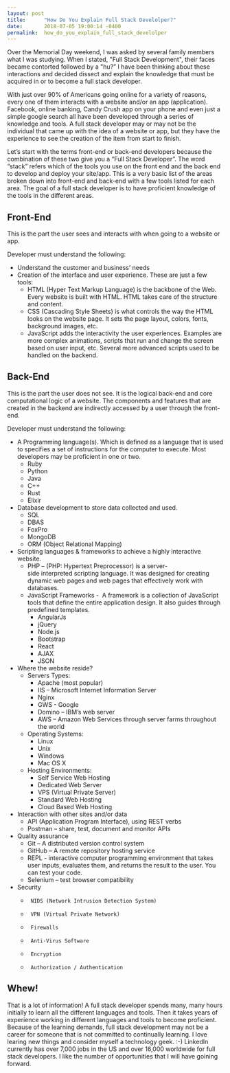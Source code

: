 ```yaml
---
layout: post
title:      "How Do You Explain Full Stack Develolper?"
date:       2018-07-05 19:00:14 -0400
permalink:  how_do_you_explain_full_stack_develolper
---
```



Over the Memorial Day weekend, I was asked by several family members what I was studying.  When I stated, "Full Stack Development", their faces became contorted followed by a "hu?”  I have been thinking about these interactions and decided dissect and explain the knowledge that must be acquired in or to become a full stack developer.

With just over 90% of Americans going online for a variety of reasons, every one of them interacts with a website and/or an app (application).  Facebook, online banking, Candy Crush app on your phone and even just a simple google search all have been developed through a series of knowledge and tools.  A full stack developer may or may not be the individual that came up with the idea of a website or app, but they have the experience to see the creation of the item from start to finish.

Let’s start with the terms front-end or back-end developers because the combination of these two give you a “Full Stack Developer”.  The word “stack” refers which of the tools you use on the front end and the back end to develop and deploy your site/app.  This is a very basic list of the areas broken down into front-end and back-end with a few tools listed for each area.  The goal of a full stack developer is to have proficient knowledge of the tools in the different areas.

## Front-End
This is the part the user sees and interacts with when going to a website or app.

Developer must understand the following:

*   Understand the customer and business’ needs
*   Creation of the interface and user experience.  These are just a few tools:
     *   HTML (Hyper Text Markup Language) is the backbone of the Web. Every website is built with HTML. HTML takes care of the structure and content.
     *   CSS (Cascading Style Sheets) is what controls the way the HTML looks on the website page.  It sets the page layout, colors, fonts, background images, etc.
     *   JavaScript adds the interactivity the user experiences.  Examples are more complex animations, scripts that run and change the screen based on user input, etc.  Several more advanced scripts used to be handled on the backend.  


## Back-End
This is the part the user does not see.  It is the logical back-end and core computational logic of a website. The components and features that are created in the backend are indirectly accessed by a user through the front-end.

Developer must understand the following: 

*  A Programming language(s).  Which is defined as a language that is used to specifies a set of instructions for the computer to execute.  Most developers may be proficient in one or two.
    *  Ruby
    *  Python
    *  Java
    *  C++
    *  Rust
    *  Elixir
*  Database development to store data collected and used.
    *  SQL
    *  DBAS
    *  FoxPro
    *  MongoDB
    *  ORM (Object Relational Mapping)
*  Scripting languages & frameworks to achieve a highly interactive website.
    *  PHP – (PHP: Hypertext Preprocessor) is a server-side interpreted scripting language. It was designed for creating dynamic web pages and web pages that effectively work with databases.
    *  JavaScript Frameworks -  A framework is a collection of JavaScript tools that define the entire application design.  It also guides through predefined templates.
        *  AngularJs
        *  jQuery
        *  Node.js
        *  Bootstrap
        *  React
        *  AJAX
        *  JSON
*  Where the website reside?  
    *  Servers Types: 
        *  Apache (most popular)
        *  IIS – Microsoft Internet Information Server
        *  Nginx
        *  GWS - Google
        *  Domino – IBM’s web server
        *  AWS – Amazon Web Services through server farms throughout the world 
    *  Operating Systems:
        *  Linux 
        *  Unix
        *  Windows
        *  Mac OS X 
    *  Hosting Environments:
        *  Self Service Web Hosting
        *  Dedicated Web Server
        *  VPS (Virtual Private Server)
        *  Standard Web Hosting
        *  Cloud Based Web Hosting
*  Interaction with other sites and/or data
    *  API (Application Program Interface), using REST verbs
    *  Postman – share, test, document and monitor APIs
*  Quality assurance
    *  Git – A distributed version control system
    *  GitHub – A remote repository hosting service
    *  REPL - interactive computer programming environment that takes user inputs, evaluates them, and returns the result to the user.  You can test your code.
    *  Selenium – test browser compatibility
*  	Security
     *  	NIDS (Network Intrusion Detection System)
     *  	VPN (Virtual Private Network)
     *  	Firewalls
     *  	Anti-Virus Software
     *  	Encryption
     *  	Authorization / Authentication




## Whew! 
That is a lot of information!  A full stack developer spends many, many hours initially to learn all the different languages and tools.  Then it takes years of experience working in different languages and tools to become proficient.  Because of the learning demands, full stack development may not be a career for someone that is not committed to continually learning.  I love learing new things and consider myself a technology geek.  :-)  LinkedIn currently has over 7,000 jobs in the US and over 16,000 worldwide for full stack developers. I like the number of opportunities that I will have goining forward.

